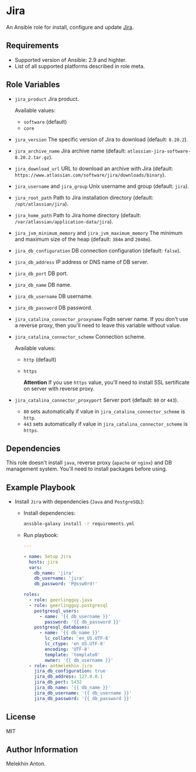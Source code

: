 Jira
====

An Ansible role for install, configure and update [Jira](https://www.atlassian.com/ru/software/jira).

Requirements
------------

- Supported version of Ansible: 2.9 and highter.
- List of all supported platforms described in role meta.

Role Variables
--------------

- `jira_product` Jira product.

  Available values:
  - `software` (default)
  - `core`

- `jira_version` The specific version of Jira to download (default: `8.20.2`).
- `jira_archive_name` Jira archive name (default: `atlassian-jira-software-8.20.2.tar.gz`).
- `jira_download_url` URL to download an archive with Jira (default: `https://www.atlassian.com/software/jira/downloads/binary`).
- `jira_username` and `jira_group` Unix username and group (default: `jira`).
- `jira_root_path` Path to Jira installation directory (default: `/opt/atlassian/jira`).
- `jira_home_path` Path to Jira home directory (default: `/var/atlassian/application-data/jira`).
- `jira_jvm_minimum_memory` and `jira_jvm_maximum_memory` The minimum and maximum size of the heap (default: `384m` and `2048m`).
- `jira_db_configuration` DB connection configuration (default: `false`).
- `jira_db_address` IP address or DNS name of DB server.
- `jira_db_port` DB port.
- `jira_db_name` DB name.
- `jira_db_username` DB username.
- `jira_db_password` DB password.
- `jira_catalina_connector_proxyname` Fqdn server name. If you don't use a reverse proxy, then you'll need to leave this variable without value.
- `jira_catalina_connector_scheme` Connection scheme.

  Available values:
  - `http` (default)
  - `https`

    **Attention** If you use `https` value, you'll need to install SSL sertificate on server with reverse proxy.

- `jira_catalina_connector_proxyport` Server port (default: `80` or `443`).
  - `80` sets automatically if value in `jira_catalina_connector_scheme` is `http`.
  - `443` sets automatically if value in `jira_catalina_connector_scheme` is `https`.

Dependencies
------------

This role doesn't install `java`, reverse proxy (`apache` or `nginx`) and DB management system. You'll need to install packages before using.

Example Playbook
----------------

- Install `Jira` with dependencies (`Java` and `PostgreSQL`):

  - Install dependencies:

    ```bash
    ansible-galaxy install -r requirements.yml
    ```

  - Run playbook:

    ```yaml
    ---

    - name: Setup Jira
      hosts: jira
      vars:
        db_name: 'jira'
        db_username: 'jira'
        db_password: 'P@ssw0rd!'

    roles:
      - role: geerlingguy.java
      - role: geerlingguy.postgresql
        postgresql_users:
          - name: '{{ db_username }}'
            password: '{{ db_password }}'
        postgresql_databases:
          - name: '{{ db_name }}'
            lc_collate: 'en_US.UTF-8'
            lc_ctype: 'en_US.UTF-8'
            encoding: 'UTF-8'
            template: 'template0'
            owner: '{{ db_username }}'
      - role: antmelekhin.jira
        jira_db_configuration: true
        jira_db_address: 127.0.0.1
        jira_db_port: 5432
        jira_db_name: '{{ db_name }}'
        jira_db_username: '{{ db_username }}'
        jira_db_password: '{{ db_password }}'
    ```

License
-------

MIT

Author Information
------------------

Melekhin Anton.
